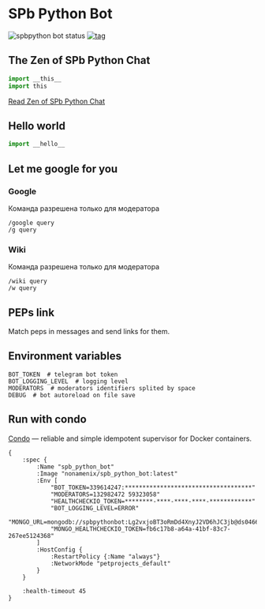 SPb Python Bot
==============

![spbpython bot status](https://healthchecks.io/badge/67e18dff-5605-4a51-9792-2f8614/REOpd_Jz/spbpython.svg) [![tag](https://img.shields.io/github/tag/nonamenix/spb_python_bot.svg)](./CHANGELOG.md)


The Zen of SPb Python Chat
--------------------------

```python
import __this__
import this
```

[Read Zen of SPb Python Chat](https://github.com/spbpython/orgs-wiki/blob/master/chat/this.md)


Hello world
-----------

```python
import __hello__ 
``` 

Let me google for you
---------------------

### Google

Команда разрешена только для модератора

```
/google query
/g query
```

### Wiki 

Команда разрешена только для модератора

```
/wiki query
/w query
```

PEPs link
---------

Match peps in messages and send links for them.


Environment variables
---------------------

```basg
BOT_TOKEN  # telegram bot token
BOT_LOGGING_LEVEL  # logging level
MODERATORS  # moderators identifiers splited by space
DEBUG  # bot autoreload on file save
```

Run with condo
--------------
[Condo](https://github.com/prepor/condo) — reliable and simple idempotent supervisor for Docker containers.


```edn
{
    :spec {
        :Name "spb_python_bot"
        :Image "nonamenix/spb_python_bot:latest"
        :Env [
            "BOT_TOKEN=339614247:************************************"
            "MODERATORS=132982472 59323058"
            "HEALTHCHECKIO_TOKEN=********-****-****-****-************"
            "BOT_LOGGING_LEVEL=ERROR"
            "MONGO_URL=mongodb://spbpythonbot:Lg2vxjoBT3oRmDd4XnyJ2VD6hJC3jb@ds046677.mlab.com:46677/spb_python_bot"
            "MONGO_HEALTHCHECKIO_TOKEN=fb6c17b8-a64a-41bf-83c7-267ee5124368"
        ]
        :HostConfig {
            :RestartPolicy {:Name "always"}
            :NetworkMode "petprojects_default"
        }
    }

    :health-timeout 45
}
```
